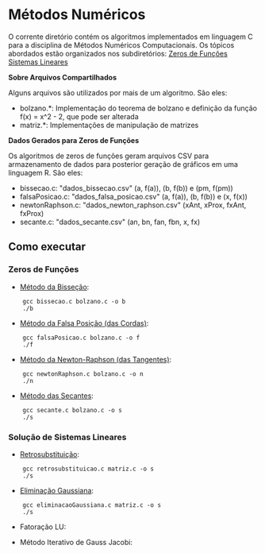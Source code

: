 # Métodos Numéricos

O corrente diretório contém os algoritmos implementados em linguagem C para a disciplina de Métodos Numéricos Computacionais. Os tópicos abordados estão organizados nos subdiretórios:
[Zeros de Funções](/zeros-de-funcoes/)
[Sistemas Lineares](/sistemas-lineares/)

**Sobre Arquivos Compartilhados**

Alguns arquivos são utilizados por mais de um algoritmo. São eles:
- bolzano.*: Implementação do teorema de bolzano e definição da função f(x) = x^2 - 2, que pode ser alterada
- matriz.*: Implementações de manipulação de matrizes

**Dados Gerados para Zeros de Funções**

Os algoritmos de zeros de funções geram arquivos CSV para armazenamento de dados para posterior geração de gráficos em uma linguagem R. São eles:

- bissecao.c: "dados_bissecao.csv" (a, f(a)), (b, f(b)) e (pm, f(pm))
- falsaPosicao.c: "dados_falsa_posicao.csv" (a, f(a)), (b, f(b)) e (x, f(x))
- newtonRaphson.c: "dados_newton_raphson.csv" (xAnt, xProx, fxAnt, fxProx)
- secante.c: "dados_secante.csv" (an, bn, fan, fbn, x, fx)

## Como executar

### Zeros de Funções
- [Método da Bisseção](/zeros-de-funcoes/bissecao.c): 
```
    gcc bissecao.c bolzano.c -o b
    ./b
```

- [Método da Falsa Posição (das Cordas)](/zeros-de-funcoes/falsaPosicao.c):
```
    gcc falsaPosicao.c bolzano.c -o f
    ./f
```

- [Método da Newton-Raphson (das Tangentes)](/zeros-de-funcoes/newtonRaphson.c):
```
    gcc newtonRaphson.c bolzano.c -o n
    ./n
```

- [Método das Secantes](/zeros-de-funcoes/secante.c):
```
    gcc secante.c bolzano.c -o s
    ./s
```

### Solução de Sistemas Lineares

- [Retrosubstituição](/sistemas-lineares/retrosubstituicao.c):
```
    gcc retrosubstituicao.c matriz.c -o s
    ./s
```

- [Eliminação Gaussiana](/sistemas-lineares/eliminacaoGaussiana.c):
```
    gcc eliminacaoGaussiana.c matriz.c -o s
    ./s
```

- Fatoração LU:

- Método Iterativo de Gauss Jacobi:
